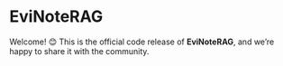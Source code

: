 # EviNoteRAG
Welcome! 😊 This is the official code release of **EviNoteRAG**, and we’re happy to share it with the community.
